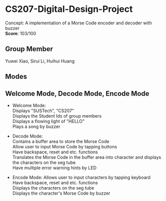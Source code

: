 # CS207-Digital-Design-Project
Concept: A implementation of a Morse Code encoder and decoder with buzzer  
**Score**: 103/100

## Group Member
Yuwei Xiao, Sirui Li, Huihui Huang


## Modes
Welcome Mode, Decode Mode, Encode Mode
---
* Welcome Mode:  
  Displays "SUSTech", "CS207"  
  Displays the Student Ids of group members  
  Displays a flowing light of "HELLO"  
  Plays a song by buzzer 


* Decode Mode:  
  Contains a buffer area to store the Morse Code  
  Allow user to input Morse Code by tapping buttons  
  Have backspace, reset and etc. functions  
  Translates the Morse Code in the buffer area into character and displays the characters on the seg tube  
  Have multiple error warning hints by LED


* Encode Mode:
  Allows user to input characters by tapping keyboard  
  Have backspace, reset and etc. functions  
  Displays the characters on the seg tube  
  Displays the character's Morse Code by buzzer

